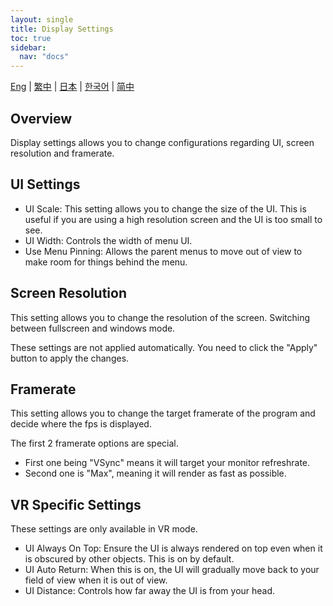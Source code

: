```yaml
---
layout: single
title: Display Settings
toc: true
sidebar:
  nav: "docs"
---
```

[Eng](/dancexr/features/display_settings) | [繁中](/tw/dancexr/features/display_settings) | [日本](/jp/dancexr/features/display_settings) | [한국어](/kr/dancexr/features/display_settings) | [简中](/zh/dancexr/features/display_settings)


## Overview
Display settings allows you to change configurations regarding UI, screen resolution and framerate. 

## UI Settings
* UI Scale: This setting allows you to change the size of the UI. This is useful if you are using a high resolution screen and the UI is too small to see.
* UI Width: Controls the width of menu UI.
* Use Menu Pinning: Allows the parent menus to move out of view to make room for things behind the menu.

## Screen Resolution
This setting allows you to change the resolution of the screen. Switching between fullscreen and windows mode.

These settings are not applied automatically. You need to click the "Apply" button to apply the changes.

## Framerate
This setting allows you to change the target framerate of the program and decide where the fps is displayed.

The first 2 framerate options are special. 
* First one being "VSync" means it will target your monitor refreshrate. 
* Second one is "Max", meaning it will render as fast as possible.

## VR Specific Settings
These settings are only available in VR mode.
* UI Always On Top: Ensure the UI is always rendered on top even when it is obscured by other objects. This is on by default.
* UI Auto Return: When this is on, the UI will gradually move back to your field of view when it is out of view. 
* UI Distance: Controls how far away the UI is from your head.